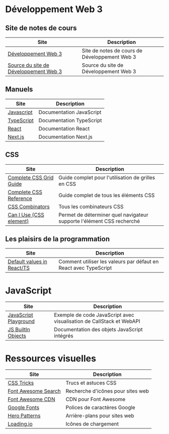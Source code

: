 # Développement Web 3

## Site de notes de cours

| Site                                                                                 | Description                                   |
| ------------------------------------------------------------------------------------ | --------------------------------------------- |
| [Développement Web 3](https://web3.profinfo.ca)                                      | Site de notes de cours de Développement Web 3 |
| [Source du site de Développement Web 3](https://github.com/jaixan/developpementweb3) | Source du site de Développement Web 3         |

## Manuels

| Site                                                                  | Description              |
| --------------------------------------------------------------------- | ------------------------ |
| [Javascript](https://developer.mozilla.org/en-US/docs/Web/JavaScript) | Documentation JavaScript |
| [TypeScript](https://www.typescriptlang.org/docs/)                    | Documentation TypeScript |
| [React](https://react.dev)                                            | Documentation React      |
| [Next.js](https://nextjs.org)                                         | Documentation Next.js    |

## CSS

| Site                                                                                                        | Description                                                           |
| ----------------------------------------------------------------------------------------------------------- | --------------------------------------------------------------------- |
| [Complete CSS Grid Guide](https://css-tricks.com/snippets/css/complete-guide-grid/)                         | Guide complet pour l'utilisation de grilles en CSS                    |
| [Complete CSS Reference](https://developer.mozilla.org/en-US/docs/Web/CSS/Reference)                        | Guide complet de tous les éléments CSS                                |
| [CSS Combinators](https://developer.mozilla.org/en-US/docs/Learn/CSS/Building_blocks/Selectors/Combinators) | Tous les combinateurs CSS                                             |
| [Can I Use (CSS element)](https://caniuse.com/)                                                             | Permet de déterminer quel navigateur supporte l'élément CSS recherché |

## Les plaisirs de la programmation

| Site                                                                                             | Description                                                      |
| ------------------------------------------------------------------------------------------------ | ---------------------------------------------------------------- |
| [Default values in React/TS](https://dev.to/bytebodger/default-props-in-react-ts-part-deux-2ic3) | Comment utiliser les valeurs par défaut en React avec TypeScript |

# JavaScript

| Site                                                                                                                                                                                                                                                                                                                                                                               | Description                                                          |
| ---------------------------------------------------------------------------------------------------------------------------------------------------------------------------------------------------------------------------------------------------------------------------------------------------------------------------------------------------------------------------------- | -------------------------------------------------------------------- |
| [JavaScript Playground](http://latentflip.com/loupe/?code=ZnVuY3Rpb24gcHJpbnRIZWxsbygpIHsNCiAgICBjb25zb2xlLmxvZygnSGVsbG8gZnJvbSBiYXonKTsNCn0NCg0KZnVuY3Rpb24gYmF6KCkgew0KICAgIHNldFRpbWVvdXQocHJpbnRIZWxsbywgMzAwMCk7DQp9DQoNCmZ1bmN0aW9uIGJhcigpIHsNCiAgICBiYXooKTsNCn0NCg0KZnVuY3Rpb24gZm9vKCkgew0KICAgIGJhcigpOw0KfQ0KDQpmb28oKTs%3D!!!PGJ1dHRvbj5DbGljayBtZSE8L2J1dHRvbj4%3D) | Exemple de code JavaScript avec visualisation de CallStack et WebAPI |
| [JS BuiltIn Objects](https://developer.mozilla.org/en-US/docs/Web/JavaScript/Reference/Global_Objects)                                                                                                                                                                                                                                                                             | Documentation des objets JavaScript intégrés                         |

# Ressources visuelles

| Site                                                             | Description                       |
| ---------------------------------------------------------------- | --------------------------------- |
| [CSS Tricks](https://css-tricks.com/)                            | Trucs et astuces CSS              |
| [Font Awesome Search](https://fontawesome.com/search?o=r&m=free) | Recherche d'icônes pour sites web |
| [Font Awesome CDN](https://cdnjs.com/libraries/font-awesome)     | CDN pour Font Awesome             |
| [Google Fonts](https://fonts.google.com/)                        | Polices de caractères Google      |
| [Hero Patterns](https://heropatterns.com)                        | Arrière-plans pour sites web      |
| [Loading.io](https://loading.io/)                                | Icônes de chargement              |
